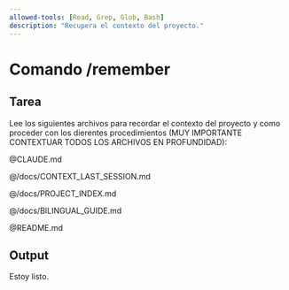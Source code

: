 ```yaml
---
allowed-tools: [Read, Grep, Glob, Bash]
description: "Recupera el contexto del proyecto."
---
```


# Comando /remember

## Tarea

Lee los siguientes archivos para recordar el contexto del proyecto y como proceder con los dierentes procedimientos (MUY IMPORTANTE CONTEXTUAR TODOS LOS ARCHIVOS EN PROFUNDIDAD):

@CLAUDE.md

@/docs/CONTEXT_LAST_SESSION.md

@/docs/PROJECT_INDEX.md

@/docs/BILINGUAL_GUIDE.md

@README.md

## Output

Estoy listo.